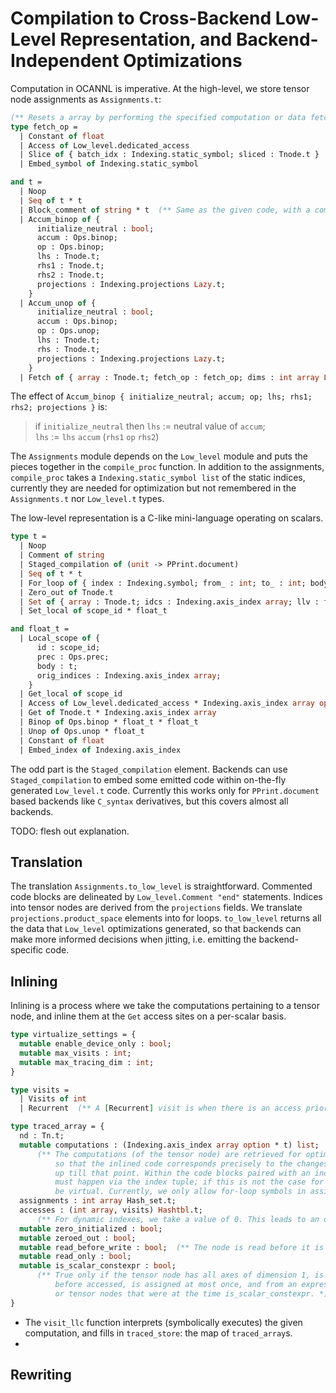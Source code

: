 # Compilation to Cross-Backend Low-Level Representation, and Backend-Independent Optimizations

Computation in OCANNL is imperative. At the high-level, we store tensor node assignments as `Assignments.t`:

```ocaml
(** Resets a array by performing the specified computation or data fetching. *)
type fetch_op =
  | Constant of float
  | Access of Low_level.dedicated_access
  | Slice of { batch_idx : Indexing.static_symbol; sliced : Tnode.t }
  | Embed_symbol of Indexing.static_symbol

and t =
  | Noop
  | Seq of t * t
  | Block_comment of string * t  (** Same as the given code, with a comment. *)
  | Accum_binop of {
      initialize_neutral : bool;
      accum : Ops.binop;
      op : Ops.binop;
      lhs : Tnode.t;
      rhs1 : Tnode.t;
      rhs2 : Tnode.t;
      projections : Indexing.projections Lazy.t;
    }
  | Accum_unop of {
      initialize_neutral : bool;
      accum : Ops.binop;
      op : Ops.unop;
      lhs : Tnode.t;
      rhs : Tnode.t;
      projections : Indexing.projections Lazy.t;
    }
  | Fetch of { array : Tnode.t; fetch_op : fetch_op; dims : int array Lazy.t }
```

The effect of `Accum_binop { initialize_neutral; accum; op; lhs; rhs1; rhs2; projections }` is:

> if `initialize_neutral` then `lhs` := neutral value of `accum`;  
> `lhs` := `lhs` `accum` (`rhs1` `op` `rhs2`)

The `Assignments` module depends on the `Low_level` module and puts the pieces together in the `compile_proc` function. In addition to the assignments, `compile_proc` takes a `Indexing.static_symbol list` of the static indices, currently they are needed for optimization but not remembered in the `Assignments.t` nor `Low_level.t` types.

The low-level representation is a C-like mini-language operating on scalars.

```ocaml
type t =
  | Noop
  | Comment of string
  | Staged_compilation of (unit -> PPrint.document)
  | Seq of t * t
  | For_loop of { index : Indexing.symbol; from_ : int; to_ : int; body : t; trace_it : bool }
  | Zero_out of Tnode.t
  | Set of { array : Tnode.t; idcs : Indexing.axis_index array; llv : float_t; mutable debug : string }
  | Set_local of scope_id * float_t

and float_t =
  | Local_scope of {
      id : scope_id;
      prec : Ops.prec;
      body : t;
      orig_indices : Indexing.axis_index array;
    }
  | Get_local of scope_id
  | Access of Low_level.dedicated_access * Indexing.axis_index array option
  | Get of Tnode.t * Indexing.axis_index array
  | Binop of Ops.binop * float_t * float_t
  | Unop of Ops.unop * float_t
  | Constant of float
  | Embed_index of Indexing.axis_index
```

The odd part is the `Staged_compilation` element. Backends can use `Staged_compilation` to embed some emitted code within on-the-fly generated `Low_level.t` code. Currently this works only for `PPrint.document` based backends like `C_syntax` derivatives, but this covers almost all backends.

TODO: flesh out explanation.

## Translation

The translation `Assignments.to_low_level` is straightforward. Commented code blocks are delineated by `Low_level.Comment "end"` statements. Indices into tensor nodes are derived from the `projections` fields. We translate `projections.product_space` elements into for loops. `to_low_level` returns all the data that `Low_level` optimizations generated, so that backends can make more informed decisions when jitting, i.e. emitting the backend-specific code.

## Inlining

Inlining is a process where we take the computations pertaining to a tensor node, and inline them at the `Get` access sites on a per-scalar basis.

```ocaml
type virtualize_settings = {
  mutable enable_device_only : bool;
  mutable max_visits : int;
  mutable max_tracing_dim : int;
}

type visits =
  | Visits of int
  | Recurrent  (** A [Recurrent] visit is when there is an access prior to any assignment in an update. *)

type traced_array = {
  nd : Tn.t;
  mutable computations : (Indexing.axis_index array option * t) list;
      (** The computations (of the tensor node) are retrieved for optimization just as they are populated,
          so that the inlined code corresponds precisely to the changes to the arrays that would happen
          up till that point. Within the code blocks paired with an index tuple, all assignments and accesses
          must happen via the index tuple; if this is not the case for some assignment, the node cannot
          be virtual. Currently, we only allow for-loop symbols in assignment indices of virtual nodes. *)
  assignments : int array Hash_set.t;
  accesses : (int array, visits) Hashtbl.t;
      (** For dynamic indexes, we take a value of 0. This leads to an overestimate of visits, which is safe. *)
  mutable zero_initialized : bool;
  mutable zeroed_out : bool;
  mutable read_before_write : bool;  (** The node is read before it is written (i.e. it is recurrent). *)
  mutable read_only : bool;
  mutable is_scalar_constexpr : bool;
      (** True only if the tensor node has all axes of dimension 1, is either zeroed-out or assigned
          before accessed, is assigned at most once, and from an expression involving only constants
          or tensor nodes that were at the time is_scalar_constexpr. *)
}
```

- The `visit_llc` function interprets (symbolically executes) the given computation, and fills in `traced_store`: the map of `traced_array`s.
- 


## Rewriting